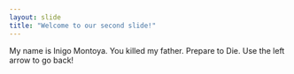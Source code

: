 ```yaml
---
layout: slide
title: "Welcome to our second slide!"
---
```

My name is Inigo Montoya. You killed my father. Prepare to Die.
Use the left arrow to go back!